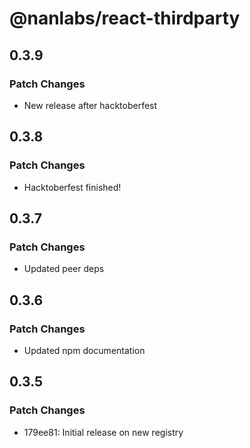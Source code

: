 # @nanlabs/react-thirdparty

## 0.3.9

### Patch Changes

- New release after hacktoberfest

## 0.3.8

### Patch Changes

- Hacktoberfest finished!

## 0.3.7

### Patch Changes

- Updated peer deps

## 0.3.6

### Patch Changes

- Updated npm documentation

## 0.3.5

### Patch Changes

- 179ee81: Initial release on new registry
